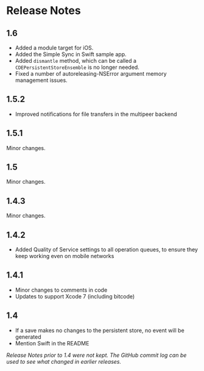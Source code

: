 Release Notes
=============

1.6
---
- Added a module target for iOS.
- Added the Simple Sync in Swift sample app.
- Added `dismantle` method, which can be called a `CDEPersistentStoreEnsemble` is no longer needed.
- Fixed a number of autoreleasing-NSError argument memory management issues.

1.5.2
---
- Improved notifications for file transfers in the multipeer backend

1.5.1
---
Minor changes.

1.5
---
Minor changes.

1.4.3
---
Minor changes.

1.4.2
---
- Added Quality of Service settings to all operation queues, to ensure they keep working even on mobile networks

1.4.1
---
- Minor changes to comments in code
- Updates to support Xcode 7 (including bitcode)

1.4
---
- If a save makes no changes to the persistent store, no event will be generated
- Mention Swift in the README


_Release Notes prior to 1.4 were not kept. The GitHub commit log can be used to see what changed in earlier releases._
